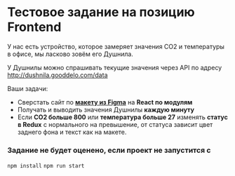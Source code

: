 # Тестовое задание на позицию Frontend

У нас есть устройство, которое замеряет значения CO2 и температуры в офисе, мы ласково зовём его Душнила.

У Душнилы можно спрашивать текущие значения через API по адресу http://dushnila.gooddelo.com/data

Ваши задачи:
- Сверстать сайт по [**макету из Figma**](http://https://www.figma.com/file/2ZN3BIJGaLjKomcIRIlIy0/Dushnila?type=design&node-id=0%3A1&mode=design&t=Vfeu9ZcWw2n1bnb1-1 "макету из Figma") на **React по модулям**
- Получать и выводить значения Душнилы **каждую минуту**
- Если **CO2 больше 800** или **температура больше 27** изменять **статус в Redux** с нормального на превышение, от статуса зависит цвет заднего фона и текст как на макете.

### Задание не будет оценено, если проект не запустится с
`npm install`
`npm run start`

